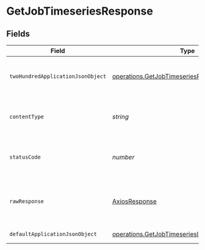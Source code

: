 # GetJobTimeseriesResponse


## Fields

| Field                                                                                                                     | Type                                                                                                                      | Required                                                                                                                  | Description                                                                                                               |
| ------------------------------------------------------------------------------------------------------------------------- | ------------------------------------------------------------------------------------------------------------------------- | ------------------------------------------------------------------------------------------------------------------------- | ------------------------------------------------------------------------------------------------------------------------- |
| `twoHundredApplicationJsonObject`                                                                                         | [operations.GetJobTimeseriesResponseBody](../../../sdk/models/operations/getjobtimeseriesresponsebody.md)                 | :heavy_minus_sign:                                                                                                        | An array of timeseries data, one entry per job.                                                                           |
| `contentType`                                                                                                             | *string*                                                                                                                  | :heavy_check_mark:                                                                                                        | HTTP response content type for this operation                                                                             |
| `statusCode`                                                                                                              | *number*                                                                                                                  | :heavy_check_mark:                                                                                                        | HTTP response status code for this operation                                                                              |
| `rawResponse`                                                                                                             | [AxiosResponse](https://axios-http.com/docs/res_schema)                                                                   | :heavy_check_mark:                                                                                                        | Raw HTTP response; suitable for custom response parsing                                                                   |
| `defaultApplicationJsonObject`                                                                                            | [operations.GetJobTimeseriesInsightsResponseBody](../../../sdk/models/operations/getjobtimeseriesinsightsresponsebody.md) | :heavy_minus_sign:                                                                                                        | Error response.                                                                                                           |